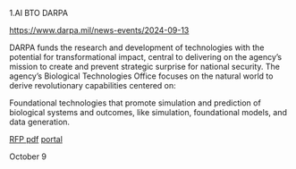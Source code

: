 1.AI BTO DARPA

https://www.darpa.mil/news-events/2024-09-13

DARPA funds the research and development of technologies with the potential for transformational impact, central to delivering on the agency’s mission to create and prevent strategic surprise for national security. The agency’s Biological Technologies Office focuses on the natural world to derive revolutionary capabilities centered on:

Foundational technologies that promote simulation and prediction of biological systems and outcomes, like simulation, foundational models, and data generation.

[RFP pdf](uploads/DARPA-SCA-24-01.pdf)
[portal](https://usg.valideval.com/teams/aibto_2024/signup)

October 9